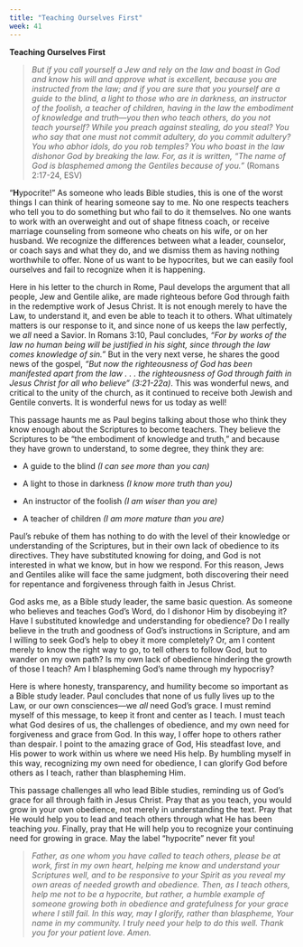 ```yaml
---
title: "Teaching Ourselves First"
week: 41
---
```


**Teaching Ourselves First**

> *But if you call yourself a Jew and rely on the law and boast in God
> and know his will and approve what is excellent, because you are
> instructed from the law; and if you are sure that you yourself are a
> guide to the blind, a light to those who are in darkness, an
> instructor of the foolish, a teacher of children, having in the law
> the embodiment of knowledge and truth—you then who teach others, do
> you not teach yourself? While you preach against stealing, do you
> steal? You who say that one must not commit adultery, do you commit
> adultery? You who abhor idols, do you rob temples? You who boast in
> the law dishonor God by breaking the law. For, as it is written, “The
> name of God is blasphemed among the Gentiles because of you.”* (Romans
> 2:17-24, ESV)

“**H**ypocrite!” As someone who leads Bible studies, this is one of the
worst things I can think of hearing someone say to me. No one respects
teachers who tell you to do something but who fail to do it themselves.
No one wants to work with an overweight and out of shape fitness coach,
or receive marriage counseling from someone who cheats on his wife, or
on her husband. We recognize the differences between what a leader,
counselor, or coach says and what they do, and we dismiss them as having
nothing worthwhile to offer. None of us want to be hypocrites, but we
can easily fool ourselves and fail to recognize when it is happening.

Here in his letter to the church in Rome, Paul develops the argument
that all people, Jew and Gentile alike, are made righteous before God
through faith in the redemptive work of Jesus Christ. It is not enough
merely to have the Law, to understand it, and even be able to teach it
to others. What ultimately matters is our response to it, and since none
of us keeps the law perfectly, we *all* need a Savior. In Romans 3:10,
Paul concludes, *“For by works of the law no human being will be
justified in his sight, since through the law comes knowledge of sin.”*
But in the very next verse, he shares the good news of the gospel, *“But
now the righteousness of God has been manifested apart from the law . .
. the righteousness of God through faith in Jesus Christ for all who
believe” (3:21-22a)*. This was wonderful news, and critical to the unity
of the church, as it continued to receive both Jewish and Gentile
converts. It is wonderful news for us today as well!

This passage haunts me as Paul begins talking about those who think they
know enough about the Scriptures to become teachers. They believe the
Scriptures to be “the embodiment of knowledge and truth,” and because
they have grown to understand, to some degree, they think they are:

-   A guide to the blind *(I can see more than you can)*

-   A light to those in darkness *(I know more truth than you)*

-   An instructor of the foolish *(I am wiser than you are)*

-   A teacher of children *(I am more mature than you are)*

Paul’s rebuke of them has nothing to do with the level of their
knowledge or understanding of the Scriptures, but in their own lack of
obedience to its directives. They have substituted knowing for doing,
and God is not interested in what we know, but in how we respond. For
this reason, Jews and Gentiles alike will face the same judgment, both
discovering their need for repentance and forgiveness through faith in
Jesus Christ.

God asks me, as a Bible study leader, the same basic question. As
someone who believes and teaches God’s Word, do I dishonor Him by
disobeying it? Have I substituted knowledge and understanding for
obedience? Do I really believe in the truth and goodness of God’s
instructions in Scripture, and am I willing to seek God’s help to obey
it more completely? Or, am I content merely to know the right way to go,
to tell others to follow God, but to wander on my own path? Is my own
lack of obedience hindering the growth of those I teach? Am I
blaspheming God’s name through my hypocrisy?

Here is where honesty, transparency, and humility become so important as
a Bible study leader. Paul concludes that none of us fully lives up to
the Law, or our own consciences—we *all* need God’s grace. I must remind
myself of this message, to keep it front and center as I teach. I must
teach what God desires of us, the challenges of obedience, and my own
need for forgiveness and grace from God. In this way, I offer hope to
others rather than despair. I point to the amazing grace of God, His
steadfast love, and His power to work within us where we need His help.
By humbling myself in this way, recognizing my own need for obedience, I
can glorify God before others as I teach, rather than blaspheming Him.

This passage challenges all who lead Bible studies, reminding us of
God’s grace for all through faith in Jesus Christ. Pray that as you
teach, you would grow in your own obedience, not merely in understanding
the text. Pray that He would help you to lead and teach others through
what He has been teaching *you*. Finally, pray that He will help you to
recognize your continuing need for growing in grace. May the label
“hypocrite” never fit you!

> *Father, as one whom you have called to teach others, please be at
> work, first in my own heart, helping me know and understand your
> Scriptures well, and to be responsive to your Spirit as you reveal my
> own areas of needed growth and obedience. Then, as I teach others,
> help me not to be a hypocrite, but rather, a humble example of someone
> growing both in obedience and gratefulness for your grace where I
> still fail. In this way, may I glorify, rather than blaspheme, Your
> name in my community. I truly need your help to do this well. Thank
> you for your patient love. Amen.*
